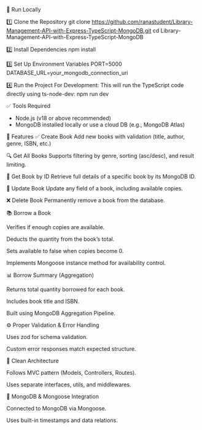 🚀 Run Locally

1️⃣ Clone the Repository
git clone https://github.com/ranastudent/Library-Management-API-with-Express-TypeScript-MongoDB.git
cd Library-Management-API-with-Express-TypeScript-MongoDB

2️⃣ Install Dependencies
npm install

3️⃣ Set Up Environment Variables
PORT=5000
DATABASE_URL=your_mongodb_connection_uri

4️⃣ Run the Project
For Development:
This will run the TypeScript code directly using ts-node-dev:
npm run dev

✅ Tools Required
* Node.js (v18 or above recommended)
* MongoDB installed locally or use a cloud DB (e.g., MongoDB Atlas)

📌 Features
✅ Create Book
Add new books with validation (title, author, genre, ISBN, etc.)

🔍 Get All Books
Supports filtering by genre, sorting (asc/desc), and result limiting.

📄 Get Book by ID
Retrieve full details of a specific book by its MongoDB ID.

📝 Update Book
Update any field of a book, including available copies.

❌ Delete Book
Permanently remove a book from the database.

📚 Borrow a Book

Verifies if enough copies are available.

Deducts the quantity from the book’s total.

Sets available to false when copies become 0.

Implements Mongoose instance method for availability control.

📊 Borrow Summary (Aggregation)

Returns total quantity borrowed for each book.

Includes book title and ISBN.

Built using MongoDB Aggregation Pipeline.

⚙️ Proper Validation & Error Handling

Uses zod for schema validation.

Custom error responses match expected structure.

🧩 Clean Architecture

Follows MVC pattern (Models, Controllers, Routes).

Uses separate interfaces, utils, and middlewares.

🌱 MongoDB & Mongoose Integration

Connected to MongoDB via Mongoose.

Uses built-in timestamps and data relations.

